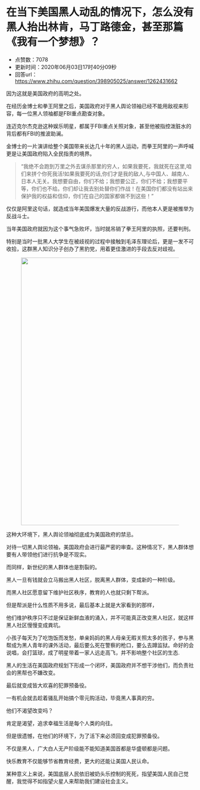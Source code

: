 # 在当下美国黑人动乱的情况下，怎么没有黑人抬出林肯，马丁路德金，甚至那篇《我有一个梦想》？
- 点赞数：7078
- 更新时间：2020年06月03日17时40分09秒
- 回答url：https://www.zhihu.com/question/398905025/answer/1262431662
<body>
 <p data-pid="oZlj-e8R">因为这就是美国政府的高明之处。</p>
 <p data-pid="gj6y3QzA">在经历金博士和拳王阿里之后，美国政府对于黑人舆论领袖已经不能用敌视来形容，每一位黑人领袖都是FBI重点勘查对象。</p>
 <p data-pid="p9XY9Orr">连迈克尔杰克逊这种娱乐明星，都属于FBI重点关照对象，甚至他被指控泼脏水的背后都有FBI的推波助澜。</p>
 <p data-pid="HavBqhfM">金博士的一片演讲给整个美国带来长达几十年的黑人运动，而拳王阿里的一声呼喊更是让美国政府陷入全民指责的境界。</p>
 <blockquote data-pid="YvmemRVg">
  “我绝不会跑到万里之外去谋杀那里的穷人，如果我要死，我就死在这里,咱们来拼个你死我活!如果我要死的话,你们才是我的敌人,与中国人、越南人、日本人无关。我想要自由，你们不给；我想要公正，你们不给；我想要平等，你们也不给。你们却让我去别处替你们作战！在美国你们都没有站出来保护我的权益和信仰，你们在自己的国家都做不到这些！”
 </blockquote>
 <p data-pid="zkMdmu3A">仅仅是阿里这句话，就造成当年美国爆发大量的反战游行，而他本人更是被推举为反战斗士。</p>
 <p data-pid="QiUN9DXT">当年美国政府就因为这个事气急败坏，当时就吊销了拳王阿里的执照，还要判刑。</p>
 <p data-pid="eQYbFRyy">特别是当时一批黑人大学生在被歧视的过程中接触到毛泽东理论后，更是一发不可收拾，这群黑人知识分子创办了黑豹党，用着更佳激进的手段去反对歧视。</p>
 <figure data-size="normal">
  <img src="https://pica.zhimg.com/50/v2-4646456e8d1fa098d5d8c65be3a17639_720w.jpg?source=1940ef5c" data-caption="" data-size="normal" data-rawwidth="720" data-rawheight="405" data-original-token="v2-58e7afc732294495489648345c325bc0" data-default-watermark-src="https://pica.zhimg.com/50/v2-4e863fcc46146cf56d4c3d6e31ad860f_720w.jpg?source=1940ef5c" class="origin_image zh-lightbox-thumb" width="720" data-original="https://picx.zhimg.com/v2-4646456e8d1fa098d5d8c65be3a17639_r.jpg?source=1940ef5c">
 </figure>
 <p data-pid="thCig__W">这种大环境下，黑人舆论领袖彻底成为美国政府的禁忌。</p>
 <p data-pid="WKxf74Fx">对待一切黑人舆论领袖，美国政府会进行最严密的审查。这种情况下，黑人群体想要有人带领他们进行抗争是不现实。</p>
 <p data-pid="tI4aKwWn">而同样，新世纪的黑人群体也是割裂的。</p>
 <p data-pid="n_6LtFvf">黑人一旦有钱就会立马搬出黑人社区，脱离黑人群体，变成新的一种阶级。</p>
 <p data-pid="lZ736wpi">而黑人社区愿意留下维护社区秩序，教育的人也就只剩下帮派。</p>
 <p data-pid="gqt6wE2D">但是帮派是什么性质不用多说，最后基本上就是大家看到的那样，</p>
 <p data-pid="bBHyhcuo">他们维护秩序只不过是保证新鲜血液的涌入，并不可能真正改变黑人社区，就这样黑人社区慢慢变成粪坑。</p>
 <p data-pid="SB5ol24f">小孩子每天为了吃饱饭而发愁，单亲妈妈的黑人母亲无暇关照太多的孩子，参与黑帮成为黑人青年的课外活动，最后要么死在警察的枪口，要么去蹲监狱。命好的会说唱，会打篮球，成了明星带着一家人远走高飞，并不影响整个社区的生态.</p>
 <p data-pid="dB4JNYIU">黑人的生活在美国政府规划下形成一个闭环，美国政府并不想干涉他们，而负责社会的黑帮也不嫌改变。</p>
 <p data-pid="AT6UIIjd">最后就变成皆大欢喜的犯罪预备役。</p>
 <p data-pid="OPzJZnYe">一有机会就去趁着骚乱开始搞个零元购活动，毕竟黑人事真的穷。</p>
 <p data-pid="tj3DtGqg">他们不渴望改变吗？</p>
 <p data-pid="_DrFi7Ir">肯定是渴望，追求幸福生活是每个人类的向往。</p>
 <p data-pid="6i211ukH">但是很遗憾，在他们的环境下，为了活下来必须回变成犯罪预备役。</p>
 <p data-pid="E51uxVJy">不仅是黑人，广大白人无产阶级能不能知道美国首都是华盛顿都是问题。</p>
 <p data-pid="u5zC8dqa">快乐教育不仅能够节省教育经费，更大的还能让美国人民认命。</p>
 <p data-pid="-4_AyE5d">某种意义上来说，美国底层人民依旧被奶头乐控制的死死，指望美国人民自己觉醒，我觉得不如指望火星人来帮助我们建设社会主义。</p>
 <p></p>
</body>
